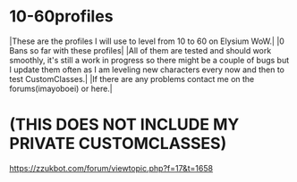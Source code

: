 # 10-60profiles
|These are the profiles I will use to level from 10 to 60 on Elysium WoW.|
|0 Bans so far with these profiles|
|All of them are tested and should work smoothly, it's still a work in progress so there might be a couple of bugs but I update them often as I am leveling new characters every now and then to test CustomClasses.|
|If there are any problems contact me on the forums(imayoboei) or here.|
# (THIS DOES NOT INCLUDE MY PRIVATE CUSTOMCLASSES)
https://zzukbot.com/forum/viewtopic.php?f=17&t=1658
